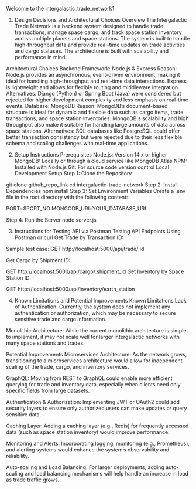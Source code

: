 Welcome to the intergalactic_trade_network1 
1. Design Decisions and Architectural Choices
Overview
The Intergalactic Trade Network is a backend system designed to handle trade transactions, manage space cargo, and track space station inventory across multiple planets and space stations. The system is built to handle high-throughput data and provide real-time updates on trade activities and cargo statuses. The architecture is built with scalability and performance in mind.

Architectural Choices
Backend Framework: Node.js & Express
Reason: Node.js provides an asynchronous, event-driven environment, making it ideal for handling high-throughput and real-time data interactions. Express is lightweight and allows for flexible routing and middleware integration.
Alternatives: Django (Python) or Spring Boot (Java) were considered but rejected for higher development complexity and less emphasis on real-time events.
Database: MongoDB
Reason: MongoDB’s document-based structure is ideal for dynamic and flexible data such as cargo items, trade transactions, and space station inventories. MongoDB's scalability and high throughput also make it suitable for handling large amounts of data across space stations.
Alternatives: SQL databases like PostgreSQL could offer better transaction consistency but were rejected due to their less flexible schema and scaling challenges with real-time applications.

2. Setup Instructions
Prerequisites
Node.js: Version 14.x or higher
MongoDB: Locally or through a cloud service like MongoDB Atlas
NPM: Installed with Node.js
Git: For source code version control
Local Development Setup
Step 1: Clone the Repository

git clone github_repo_link
cd intergalactic-trade-network
Step 2: Install Dependencies
npm install
Step 3: Set Environment Variables
Create a .env file in the root directory with the following content:

PORT=$PORT_NO
MONGODB_URI=YOUR_DATABASE_URI

Step 4: Run the Server
node server.js

3. Instructions for Testing API via Postman
Testing API Endpoints
Using Postman or curl
Get Trade by Transaction ID:

Sample test case:
 GET http://localhost:5000/api/trade/:id



Get Cargo by Shipment ID:

GET http://localhost:5000/api/cargo/:shipment_id
Get Inventory by Space Station ID:

GET http://localhost:5000/api/inventory/earth_station

4. Known Limitations and Potential Improvements
Known Limitations
Lack of Authentication: Currently, the system does not implement any authentication or authorization, which may be necessary to secure sensitive trade and cargo information.

Monolithic Architecture: While the current monolithic architecture is simple to implement, it may not scale well for larger intergalactic networks with many space stations and trades.

Potential Improvements
Microservices Architecture: As the network grows, transitioning to a microservices architecture would allow for independent scaling of the trade, cargo, and inventory services.

GraphQL: Moving from REST to GraphQL could enable more efficient querying for trade and inventory data, especially when clients need only specific fields from large datasets.

Authentication & Authorization: Implementing JWT or OAuth2 could add security layers to ensure only authorized users can make updates or query sensitive data.

Caching Layer: Adding a caching layer (e.g., Redis) for frequently accessed data (such as space station inventory) would improve performance.

Monitoring and Alerts: Incorporating logging, monitoring (e.g., Prometheus), and alerting systems would enhance the system’s observability and reliability.

Auto-scaling and Load Balancing: For larger deployments, adding auto-scaling and load balancing mechanisms will help handle an increase in load as trade traffic grows.

